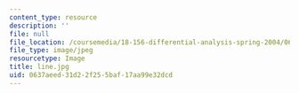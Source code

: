 ```yaml
---
content_type: resource
description: ''
file: null
file_location: /coursemedia/18-156-differential-analysis-spring-2004/0637aeed31d22f255baf17aa99e32dcd_line.jpg
file_type: image/jpeg
resourcetype: Image
title: line.jpg
uid: 0637aeed-31d2-2f25-5baf-17aa99e32dcd
---
```


